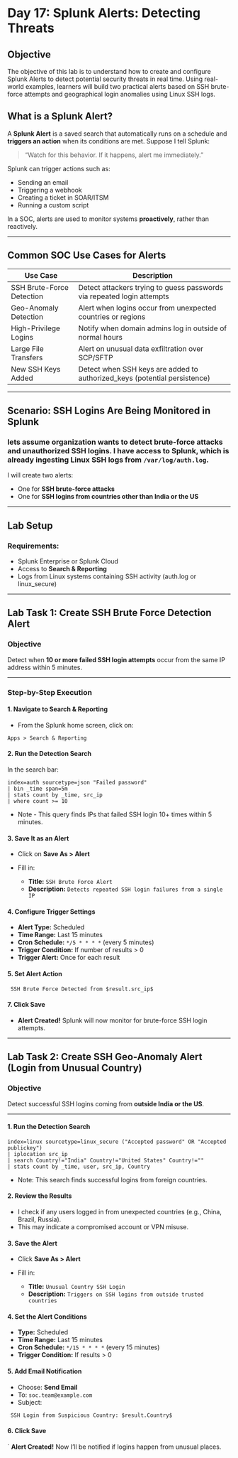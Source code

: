 

# Day 17: Splunk Alerts: Detecting Threats 

## Objective 
The objective of this lab is to understand how to create and configure Splunk Alerts to detect potential security threats in real time. Using real-world examples, learners will build two practical alerts based on SSH brute-force attempts and geographical login anomalies using Linux SSH logs. 

##  **What is a Splunk Alert?**

A **Splunk Alert** is a saved search that automatically runs on a schedule and **triggers an action** when its conditions are met. Suppose I tell Splunk:

> “Watch for this behavior. If it happens, alert me immediately.”

Splunk can trigger actions such as:

* Sending an email
* Triggering a webhook
* Creating a ticket in SOAR/ITSM
* Running a custom script

In a SOC, alerts are used to monitor systems **proactively**, rather than reactively.

---

##  **Common SOC Use Cases for Alerts**

| Use Case                  | Description                                                                |
| ------------------------- | -------------------------------------------------------------------------- |
| SSH Brute-Force Detection | Detect attackers trying to guess passwords via repeated login attempts     |
| Geo-Anomaly Detection     | Alert when logins occur from unexpected countries or regions               |
| High-Privilege Logins     | Notify when domain admins log in outside of normal hours                   |
| Large File Transfers      | Alert on unusual data exfiltration over SCP/SFTP                           |
| New SSH Keys Added        | Detect when SSH keys are added to authorized\_keys (potential persistence) |

---

##  **Scenario: SSH Logins Are Being Monitored in Splunk**

### lets assume organization wants to detect brute-force attacks and unauthorized SSH logins. I have access to Splunk, which is already ingesting **Linux SSH logs** from `/var/log/auth.log`.
I will create two alerts:

* One for **SSH brute-force attacks**
* One for **SSH logins from countries other than India or the US**

---

##  **Lab Setup**

### Requirements:

* Splunk Enterprise or Splunk Cloud
* Access to **Search & Reporting**
* Logs from Linux systems containing SSH activity (auth.log or linux\_secure)


---

##  **Lab Task 1: Create SSH Brute Force Detection Alert**

### Objective

Detect when **10 or more failed SSH login attempts** occur from the same IP address within 5 minutes.

---

###  Step-by-Step Execution

#### 1. **Navigate to Search & Reporting**

* From the Splunk home screen, click on:

```
Apps > Search & Reporting
```

#### 2. **Run the Detection Search**

In the search bar:

```spl
index=auth sourcetype=json "Failed password"
| bin _time span=5m
| stats count by _time, src_ip
| where count >= 10
```
- Note - This query finds IPs that failed SSH login 10+ times within 5 minutes.

#### 3. **Save It as an Alert**

* Click on **Save As > Alert**
* Fill in:

  * **Title:** `SSH Brute Force Alert`
  * **Description:** `Detects repeated SSH login failures from a single IP`

#### 4. **Configure Trigger Settings**

* **Alert Type:** Scheduled
* **Time Range:** Last 15 minutes
* **Cron Schedule:** `*/5 * * * *` (every 5 minutes)
* **Trigger Condition:** If number of results > 0
* **Trigger Alert:** Once for each result

#### 5. **Set Alert Action**


```
 SSH Brute Force Detected from $result.src_ip$
```

#### 7. **Click Save**

- **Alert Created!** Splunk will now monitor for brute-force SSH login attempts.

---

##  **Lab Task 2: Create SSH Geo-Anomaly Alert (Login from Unusual Country)**

###  Objective

Detect successful SSH logins coming from **outside India or the US**.

---

#### 1. **Run the Detection Search**

```spl
index=linux sourcetype=linux_secure ("Accepted password" OR "Accepted publickey")
| iplocation src_ip
| search Country!="India" Country!="United States" Country!=""
| stats count by _time, user, src_ip, Country
```
- Note: This search finds successful logins from foreign countries.

#### 2. **Review the Results**

* I check if any users logged in from unexpected countries (e.g., China, Brazil, Russia).
* This may indicate a compromised account or VPN misuse.

#### 3. **Save the Alert**

* Click **Save As > Alert**
* Fill in:

  * **Title:** `Unusual Country SSH Login`
  * **Description:** `Triggers on SSH logins from outside trusted countries`

#### 4. **Set the Alert Conditions**

* **Type:** Scheduled
* **Time Range:** Last 15 minutes
* **Cron Schedule:** `*/15 * * * *` (every 15 minutes)
* **Trigger Condition:** If results > 0

#### 5. **Add Email Notification**

* Choose: **Send Email**
* To: `soc.team@example.com`
* Subject:

```spl
 SSH Login from Suspicious Country: $result.Country$
```

#### 6. **Click Save**

` **Alert Created!** Now I’ll be notified if logins happen from unusual places.



